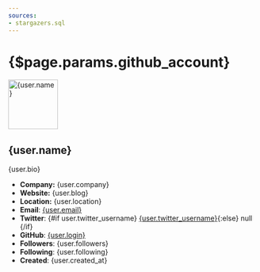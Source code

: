 ```yaml
---
sources:
- stargazers.sql
---
```


<script>
let user = stargazers.filter(d => d.login == $page.params.github_account)[0];
</script>

# {$page.params.github_account}

<img src="{user.avatar_url}" alt="{user.name}" width="100" height="100" class="rounded-xl">

## {user.name}
{user.bio}

- **Company:** {user.company}
- **Website:** {user.blog}
- **Location:** {user.location}
- **Email**: [{user.email}](mailto:{user.email})
- **Twitter**: {#if user.twitter_username} <a href="https://www.twitter.com/{user.twitter_username}" class=markdown>{user.twitter_username}</a>{:else} null {/if}
- **GitHub**: [{user.login}]({user.html_url})
- **Followers**: {user.followers}
- **Following**: {user.following}
- **Created**: {user.created_at}
